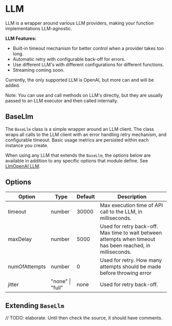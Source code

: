 # LLM

LLM is a wrapper around various LLM providers, making your function implementations LLM-agnostic.

**LLM Features:**

- Built-in timeout mechanism for better control when a provider takes too long.
- Automatic retry with configurable back-off for errors.
- Use different LLM's with different configurations for different functions.
- Streaming coming soon.

Currently, the only supported LLM is OpenAI, but more can and will be added.

Note: You can use and call methods on LLM's directly, but they are usually passed to an LLM executor and then called internally.

## BaseLlm
The `BaseLlm` class is a simple wrapper around an LLM client. The class wraps all calls to the LLM client with an error handling retry mechanism, and configurable timeout. Basic usage metrics are persisted within each instance you create.

When using any LLM that extends the `BaseLlm`, the options below are available in addition to any specific options that module define. See [LlmOpenAI LLM](openai).

## Options

| Option        | Type             | Default | Description                                                                               |
| ------------- | ---------------- | ------- | ----------------------------------------------------------------------------------------- |
| timeout       | number           | 30000   | Max execution time of API call to the LLM, in milliseconds.                                                |
| maxDelay      | number           | 5000    | Used for retry back-off. Max time to wait between attempts when timeout has been reached, in milliseconds. |
| numOfAttempts | number           | 0       | Used for retry. How many attempts should be made before throwing error                    |
| jitter        | "none" \| "full" | none    | Used for retry back-off.                                                                  |

## Extending `BaseLlm`

// TODO: elaborate. Until then check the source, it should have comments.
